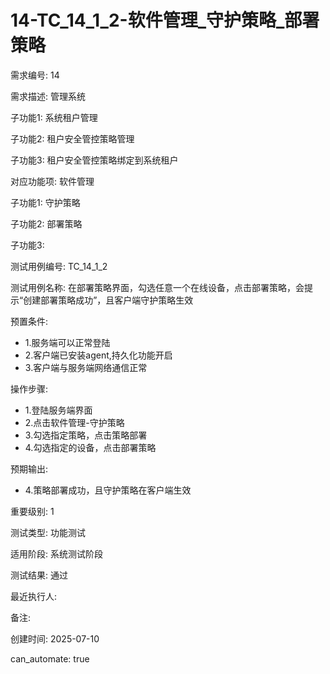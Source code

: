 # 14-TC_14_1_2-软件管理_守护策略_部署策略

需求编号: 14

需求描述: 管理系统

子功能1: 系统租户管理

子功能2: 租户安全管控策略管理

子功能3: 租户安全管控策略绑定到系统租户


对应功能项: 软件管理

子功能1: 守护策略

子功能2: 部署策略

子功能3: 


测试用例编号: TC_14_1_2

测试用例名称: 在部署策略界面，勾选任意一个在线设备，点击部署策略，会提示“创建部署策略成功”，且客户端守护策略生效

预置条件:
- 1.服务端可以正常登陆
- 2.客户端已安装agent,持久化功能开启
- 3.客户端与服务端网络通信正常

操作步骤:
- 1.登陆服务端界面
- 2.点击软件管理-守护策略
- 3.勾选指定策略，点击策略部署
- 4.勾选指定的设备，点击部署策略

预期输出:
- 4.策略部署成功，且守护策略在客户端生效

重要级别: 1

测试类型: 功能测试

适用阶段: 系统测试阶段

测试结果: 通过

最近执行人: 

备注: 

创建时间: 2025-07-10

can_automate: true
